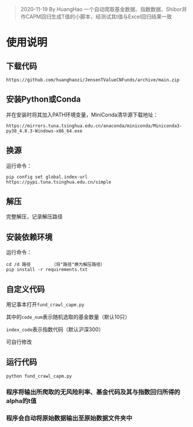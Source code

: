 > 2020-11-19 By HuangHao
> 一个自动爬取基金数据、指数数据、Shibor并作CAPM回归生成T值的小脚本，经测试其t值与Excel回归结果一致

# 使用说明

## 下载代码

`https://github.com/huanghaozi/JensenTValueCNFunds/archive/main.zip`

## 安装Python或Conda

并在安装时将其加入PATH环境变量，MiniConda清华源下载地址：
	
`https://mirrors.tuna.tsinghua.edu.cn/anaconda/miniconda/Miniconda3-py38_4.8.3-Windows-x86_64.exe`
	
## 换源
	
运行命令：

```shell
pip config set global.index-url https://pypi.tuna.tsinghua.edu.cn/simple
```

## 解压
	
完整解压，记录解压路径
	
## 安装依赖环境
	
运行命令：
	
```shell
cd /d 路径		（将"路径"换为解压路径）
pip install -r requirements.txt
```
	
## 自定义代码
	
用记事本打开`fund_crawl_capm.py`
	
其中的`code_num`表示随机选取的基金数量（默认10只）
	
`index_code`表示指数代码（默认沪深300）
	
可自行修改
	
## 运行代码

```shell
python fund_crawl_capm.py
```
	
### 程序将输出所爬取的无风险利率、基金代码及其与指数回归所得的alpha的t值
### 程序会自动将原始数据输出至原始数据文件夹中
